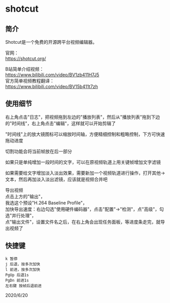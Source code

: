 # shotcut

## 简介
Shotcut是一个免费的开源跨平台视频编辑器。  

官网：  
https://shotcut.org/  


B站简单介绍视频：  
https://www.bilibili.com/video/BV1zb411H7J5  
官方简单视频教程翻译：  
https://www.bilibili.com/video/BV15b411t7zh  


## 使用细节
右上角点击"日志"，把视频拖到左边的"播放列表"，然后从"播放列表"拖到下边的"时间线"，右上角点击"编辑"，这样就可以开始剪辑了  

"时间线"上的放大镜图标可以缩放时间轴，方便精细控制和粗略控制，下方可快速拖动进度  

切割功能会将当前帧放在后一部分  

如果只是单纯增加一段时间的文字，可以在原视频轨道上用关键帧增加文字滤镜  

如果需要给文字增加淡入淡出效果，需要新加一个视频轨道进行操作，打开其他->文本，然后再加淡入淡出滤镜，应该就是视频合并吧  

导出视频  
点击上方的"输出"，  
我选这个预设"H.264 Baseline Profile"，  
加快导出速度：右边勾选"使用硬件编码器"，点击"配置"->"检测"，点"高级"，勾选"并行处理"，  
点"输出文件"，设置文件名之后，在右上角会出现任务面板，等进度条走完，就导出视频了  


## 快捷键
```
k 暂停
j 后退，按多次加快
l 前进，按多次加快
PgUp 后退1s
PgDn 前进1s
左右键 按帧后退前进
```


2020/6/20  
